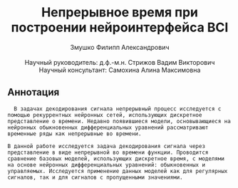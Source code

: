 <div align="center">
  <H1>
    Непрерывное время при построении нейроинтерфейса BCI
  </H1>
  Змушко Филипп Александрович
</div><br>
<div align="center">
  Научный руководитель: д.ф.-м.н. Стрижов Вадим Викторович<br>
  Научный консультант: Самохина Алина Максимовна
</div>

## Аннотация
 	  В задачах декодирования сигнала непрерывный процесс исследуется с помощью рекуррентных нейронных сетей, использующих дискретное представление о времени. Недавно появившиеся модели, основывающиеся на нейронных обыкновенных дифференциальных уравнений рассматривают временные ряды как непрерывные во времени.
    
    В данной работе исследуется задача декодирования сигнала через представление в виде непрерывной во времени функции. Проводится сравнение базовых моделей, использующих дискретное время, с моделями на основе нейронных дифференциальных уравнений: обыкновенных и управляемых. Исследуется применение данных моделей как для регулярных сигналов, так и для сигналов с пропущенными значениями. 
